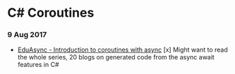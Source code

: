 # C# Coroutines
### 9 Aug 2017

* [EduAsync - Introduction to coroutines with async](https://codeblog.jonskeet.uk/2011/06/22/eduasync-part-13-first-look-at-coroutines-with-async/) [x]
Might want to read the whole series, 20 blogs on generated code from the async await features in C#